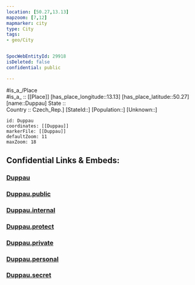 ```yaml
---
location: [50.27,13.13] 
mapzoom: [7,12] 
mapmarker: city 
type: City
tags:
- geo/City


SpocWebEntityId: 29918
isDeleted: false
confidential: public

---
```

#is_a_/Place  
#is_a_ :: [[Place]] 
[has_place_longitude::13.13] 
[has_place_latitude::50.27] 
[name::Duppau] 
State ::  
Country :: Czech_Rep.] 
[StateId::] 
[Population::] 
[Unknown::] 


```leaflet
id: Duppau
coordinates: [[Duppau]] 
markerFile: [[Duppau]] 
defaultZoom: 11 
maxZoom: 18
```


## Confidential Links & Embeds: 

### [Duppau](/_Standards/Earth/Continent/Europe/Europe~Central/Czech_Republic/regions~Czech_Republic/Karlovarský/City/Duppau.md) 

### [Duppau.public](/_public/Earth/Continent/Europe/Europe~Central/Czech_Republic/regions~Czech_Republic/Karlovarský/City/Duppau.public.md) 

### [Duppau.internal](/_internal/Earth/Continent/Europe/Europe~Central/Czech_Republic/regions~Czech_Republic/Karlovarský/City/Duppau.internal.md) 

### [Duppau.protect](/_protect/Earth/Continent/Europe/Europe~Central/Czech_Republic/regions~Czech_Republic/Karlovarský/City/Duppau.protect.md) 

### [Duppau.private](/_private/Earth/Continent/Europe/Europe~Central/Czech_Republic/regions~Czech_Republic/Karlovarský/City/Duppau.private.md) 

### [Duppau.personal](/_personal/Earth/Continent/Europe/Europe~Central/Czech_Republic/regions~Czech_Republic/Karlovarský/City/Duppau.personal.md) 

### [Duppau.secret](/_secret/Earth/Continent/Europe/Europe~Central/Czech_Republic/regions~Czech_Republic/Karlovarský/City/Duppau.secret.md)

